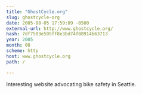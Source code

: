 ```yaml
---
title: "GhostCycle.org"
slug: ghostcycle-org
date: 2005-08-05 17:59:09 -0500
external-url: http://www.ghostcycle.org/
hash: 7df7503e595ff8e3bd74f88914b63713
year: 2005
month: 08
scheme: http
host: www.ghostcycle.org
path: /

---
```


Interesting website advocating bike safety in Seattle.
